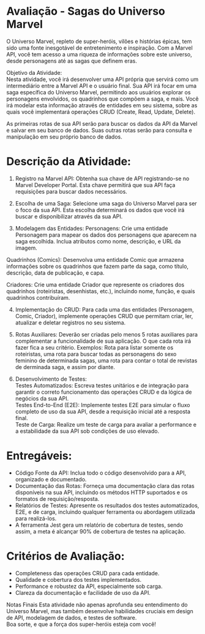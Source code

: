 # Avaliação - Sagas do Universo Marvel

O Universo Marvel, repleto de super-heróis, vilões e histórias épicas, tem sido uma fonte inesgotável de entretenimento e inspiração. Com a Marvel API, você tem acesso a uma riqueza de informações sobre este universo, desde personagens até as sagas que definem eras.

Objetivo da Atividade:<br>
Nesta atividade, você irá desenvolver uma API própria que servirá como um intermediário entre a Marvel API e o usuário final. Sua API irá focar em uma saga específica do Universo Marvel, permitindo aos usuários explorar os personagens envolvidos, os quadrinhos que compõem a saga, e mais. Você irá modelar esta informação através de entidades em seu sistema, sobre as quais você implementará operações CRUD (Create, Read, Update, Delete).

As primeiras rotas de sua API serão para buscar os dados da API da Marvel e salvar em seu banco de dados. Suas outras rotas serão para consulta e manipulação em seu próprio banco de dados.

# Descrição da Atividade:
1. Registro na Marvel API: Obtenha sua chave de API registrando-se no Marvel Developer Portal. Esta chave permitirá que sua API faça requisições para buscar dados necessários.

2. Escolha de uma Saga: Selecione uma saga do Universo Marvel para ser o foco da sua API. Esta escolha determinará os dados que você irá buscar e disponibilizar através da sua API.

3. Modelagem das Entidades:
Personagens: Crie uma entidade Personagem para mapear os dados dos personagens que aparecem na saga escolhida. Inclua atributos como nome, descrição, e URL da imagem.

Quadrinhos (Comics): Desenvolva uma entidade Comic que armazena informações sobre os quadrinhos que fazem parte da saga, como título, descrição, data de publicação, e capa.

Criadores: Crie uma entidade Criador que represente os criadores dos quadrinhos (roteiristas, desenhistas, etc.), incluindo nome, função, e quais quadrinhos contribuíram.

4. Implementação do CRUD: Para cada uma das entidades (Personagem, Comic, Criador), implemente operações CRUD que permitam criar, ler, atualizar e deletar registros no seu sistema.

5. Rotas Auxiliares: Deverão ser criadas pelo menos 5 rotas auxiliares para complementar a funcionalidade de sua aplicação. O que cada rota irá fazer fica a seu critério.
Exemplos: Rota para listar somente os roteiristas, uma rota para buscar todas as personagens do sexo feminino de determinada sagas, uma rota para contar o total de revistas de derminada saga, e assim por diante.

6. Desenvolvimento de Testes:<br>
Testes Automatizados: Escreva testes unitários e de integração para garantir o correto funcionamento das operações CRUD e da lógica de negócios da sua API.<br>
Testes End-to-End (E2E): Implemente testes E2E para simular o fluxo completo de uso da sua API, desde a requisição inicial até a resposta final.<br>
Teste de Carga: Realize um teste de carga para avaliar a performance e a estabilidade da sua API sob condições de uso elevado.<br>

# Entregáveis:<br>
- Código Fonte da API: Inclua todo o código desenvolvido para a API, organizado e documentado.<br>
- Documentação das Rotas: Forneça uma documentação clara das rotas disponíveis na sua API, incluindo os métodos HTTP suportados e os formatos de requisição/resposta.<br>
- Relatórios de Testes: Apresente os resultados dos testes automatizados, E2E, e de carga, incluindo qualquer ferramenta ou abordagem utilizada para realizá-los.<br>
- A ferramenta Jest gera um relatório de cobertura de testes, sendo assim, a meta é alcançar 90% de cobertura de testes na aplicação.<br>

# Critérios de Avaliação:
- Completeness das operações CRUD para cada entidade.
- Qualidade e cobertura dos testes implementados.
- Performance e robustez da API, especialmente sob carga.
- Clareza da documentação e facilidade de uso da API.

Notas Finais
Esta atividade não apenas aprofunda seu entendimento do Universo Marvel, mas também desenvolve habilidades cruciais em design de API, modelagem de dados, e testes de software.<br>
Boa sorte, e que a força dos super-heróis esteja com você!
